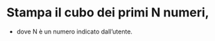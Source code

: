 # Stampa il cubo dei primi N numeri,
- dove N è un numero indicato dall’utente.

<!-- # Crea un array vuoto.
- Chiedi per 6 volte all’utente di inserire un numero,
 se è dispari inseriscilo nell’array. @here -->

<!-- # Il software deve chiedere per 10 volte all’utente di inserire un numero.
- Il programma stampa la somma di tutti i numeri inseriti. -->

<!-- # In un array sono contenuti i nomi degli invitati alla festa del grande Gatsby
- chiedi all’utente il suo nome e comunicagli se può partecipare o no alla festa -->


<!-- # L’utente inserisce due parole in successione, con due prompt.
-Il software stampa prima la parola più corta, poi la parola più lunga. -->


<!-- 
# L’utente inserisce due numeri in successione, con due prompt.
- Il software stampa il maggiore -->